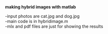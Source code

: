 
<b>making hybrid images with matlab</b><br>

-input photos are cat.jpg and dog.jpg<br>
-main code is in hybridimage.m<br>
-mlx and pdf files are just for showing the results<br>

